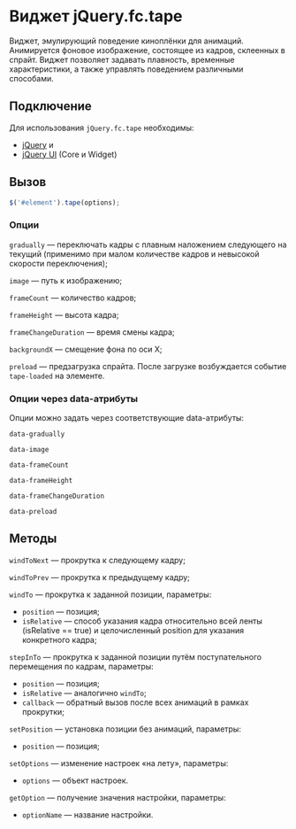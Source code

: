 # Виджет jQuery.fc.tape

Виджет, эмулирующий поведение киноплёнки для анимаций. Анимируется фоновое изображение,
состоящее из кадров, склеенных в спрайт. Виджет позволяет задавать плавность, временные
характеристики, а также управлять поведением различными способами.


## Подключение

Для использования `jQuery.fc.tape` необходимы:

* [jQuery](http://jquery.com/) и
* [jQuery UI](http://jqueryui.com/) (Core и Widget)


## Вызов

```js
$('#element').tape(options);
```

### Опции

`gradually` — переключать кадры с плавным наложением следующего на текущий (применимо при
малом количестве кадров и невысокой скорости переключения);

`image` — путь к изображению;

`frameCount` — количество кадров;

`frameHeight` — высота кадра;

`frameChangeDuration` — время смены кадра;

`backgroundX` — смещение фона по оси X;

`preload` — предзагрузка спрайта. После загрузке возбуждается событие `tape-loaded` на элементе.


### Опции через data-атрибуты

Опции можно задать через соответствующие data-атрибуты:

`data-gradually`

`data-image`

`data-frameCount`

`data-frameHeight`

`data-frameChangeDuration`

`data-preload`


## Методы

`windToNext` — прокрутка к следующему кадру;

`windToPrev` — прокрутка к предыдущему кадру;

`windTo` — прокрутка к заданной позиции, параметры:

* `position` — позиция;
* `isRelative` — способ указания кадра относительно всей ленты (isRelative == true) и
целочисленный position для указания конкретного кадра;

`stepInTo` — прокрутка к заданной позиции путём поступательного перемещения по кадрам, параметры:

* `position` — позиция;
* `isRelative` — аналогично `windTo`;
* `callback` — обратный вызов после всех анимаций в рамках прокрутки;

`setPosition` — установка позиции без анимаций, параметры:

* `position` — позиция;

`setOptions` — изменение настроек «на лету», параметры:

* `options` — объект настроек.

`getOption` — получение значения настройки, параметры:

* `optionName` — название настройки.
